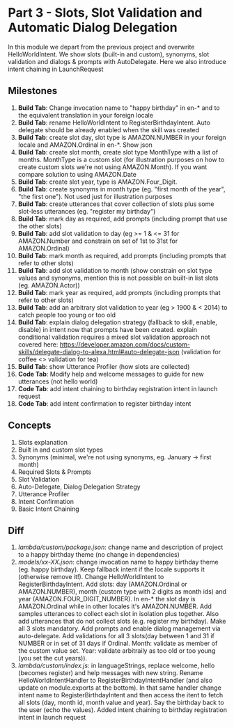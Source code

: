 # Part 3 - Slots, Slot Validation and Automatic Dialog Delegation

In this module we depart from the previous project and overwrite HelloWorldIntent. We show slots (built-in and custom), synonyms, slot validation and dialogs & prompts with AutoDelegate. Here we also introduce intent chaining in LaunchRequest

## Milestones

1. **Build Tab**: Change invocation name to "happy birthday" in en-*  and to the equivalent translation in your foreign locale
2. **Build Tab**: rename HelloWorldIntent to RegisterBirthdayIntent. Auto delegate should be already enabled when the skill was created
3. **Build Tab**: create slot day, slot type is AMAZON.NUMBER in your foreign locale and AMAZON.Ordinal in en-*. Show json
4. **Build Tab**: create slot month, create slot type MonthType with a list of months. MonthType is a custom slot (for illustration purposes on how to create custom slots we're not using AMAZON.Month). If you want compare solution to using AMAZON.Date
5. **Build Tab**: create slot year, type is AMAZON.Four_Digit.
6. **Build Tab**: create synonyms in month type (eg. "first month of the year", "the first one"). Not used just for illustration purposes
7. **Build Tab**: create utterances that cover collection of slots plus some slot-less utterances (eg. "register my birthday")
8. **Build Tab**: mark day as required, add prompts (including prompt that use the other slots)
9. **Build Tab**: add slot validation to day (eg >= 1 & <= 31 for AMAZON.Number and constrain on set of 1st to 31st for AMAZON.Ordinal)
10. **Build Tab**: mark month as required, add prompts (including prompts that refer to other slots)
11. **Build Tab**: add slot validation to month (show constrain on slot type values and synonyms, mention this is not possible on built-in list slots (eg. AMAZON.Actor))
12. **Build Tab**: mark year as required, add prompts (including prompts that refer to other slots)
13. **Build Tab**: add an arbitrary slot validation to year (eg > 1900 & < 2014) to catch people too young or too old
14. **Build Tab**: explain dialog delegation strategy (fallback to skill, enable, disable) in intent now that prompts have been created. explain conditional validation requires a mixed slot validation approach not covered here: https://developer.amazon.com/docs/custom-skills/delegate-dialog-to-alexa.html#auto-delegate-json (validation for coffee <> validation for tea)
15. **Build Tab**: show Utterance Profiler (how slots are collected)
16. **Code Tab**: Modify help and welcome messages to guide for new utterances (not hello world)
17. **Code Tab**: add intent chaining to birthday registration intent in launch request
18. **Code Tab**: add intent confirmation to register birthday intent

## Concepts

1. Slots explanation
2. Built in and custom slot types
3. Synonyms (minimal, we're not using synonyms, eg. January -> first month)
4. Required Slots & Prompts
5. Slot Validation
6. Auto-Delegate, Dialog Delegation Strategy
7. Utterance Profiler
8. Intent Confirmation
9. Basic Intent Chaining

## Diff

1. *lambda/custom/package.json*: change name and description of project to a happy birthday theme (no change in dependencies)
2. *models/xx-XX.json*: change invocation name to happy birthday theme (eg. happy birthday). Keep fallback intent if the locale supports it (otherwise remove it!). Change HelloWorldIntent to RegisterBirthdayIntent. Add slots: day (AMAZON.Ordinal or AMAZON.NUMBER), month (custom type with 2 digits as month ids) and year (AMAZON.FOUR_DIGIT_NUMBER). In en-* the slot day is AMAZON.Ordinal while in other locales it's AMAZON.NUMBER. Add samples utterances to collect each slot in isolation plus together. Also add utterances that do not collect slots (e.g. register my birthday). Make all 3 slots mandatory. Add prompts and enable dialog management via auto-delegate. Add validations for all 3 slots(day between 1 and 31 if NUMBER or in set of 31 days if Ordinal. Month: validate as member of the custom value set. Year: validate arbitraily as too old or too young (you set the cut years)).
3. *lambda/custom/index.js*: in languageStrings, replace welcome, hello (becomes register) and help messages with new string. Rename HelloWorldIntentHandler to RegisterBirthdayIntentHandler (and also update on module.exports at the bottom). In that same handler change intent name to RegisterBirthdayIntent and then access the itent to fetch all slots (day, month id, month value and year). Say the birthday back to the user (echo the values). Added intent chaining to birthday registration intent in launch request
